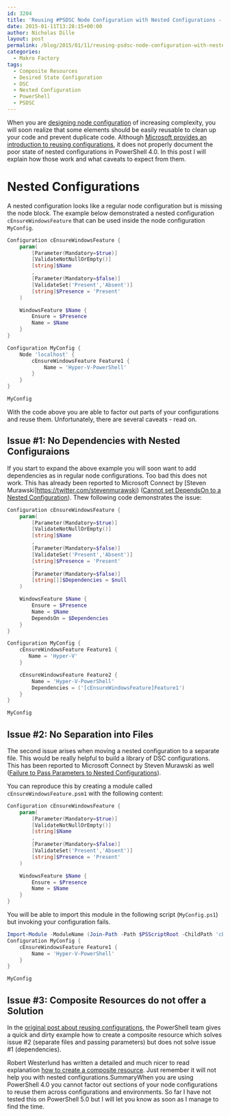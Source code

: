 ```yaml
---
id: 3204
title: 'Reusing #PSDSC Node Configuration with Nested Configurations - the Horror!'
date: 2015-01-11T13:28:15+00:00
author: Nicholas Dille
layout: post
permalink: /blog/2015/01/11/reusing-psdsc-node-configuration-with-nested-configurations-the-horror/
categories:
  - Makro Factory
tags:
  - Composite Resources
  - Desired State Configuration
  - DSC
  - Nested Configuration
  - PowerShell
  - PSDSC
---
```

When you are [designing node configuration](/blog/2014/12/23/designing-node-configurations-in-powershell-dsc/ "Designing Node Configurations in PowerShell DSC") of increasing complexity, you will soon realize that some elements should be easily reusable to clean up your code and prevent duplicate code. Although [Microsoft provides an introduction to reusing configurations](http://blogs.msdn.com/b/powershell/archive/2014/02/25/reusing-existing-configuration-scripts-in-powershell-desired-state-configuration.aspx), it does not properly document the poor state of nested configurations in PowerShell 4.0. In this post I will explain how those work and what caveats to expect from them.

<!--more-->

# Nested Configurations

A nested configuration looks like a regular node configuration but is missing the node block. The example below demonstrated a nested configuration `cEnsureWindowsFeature` that can be used inside the node configuration `MyConfig`.

```powershell
Configuration cEnsureWindowsFeature {
    param(
        [Parameter(Mandatory=$true)]
        [ValidateNotNullOrEmpty()]
        [string]$Name
        ,
        [Parameter(Mandatory=$false)]
        [ValidateSet('Present','Absent')]
        [string]$Presence = 'Present'
    )

    WindowsFeature $Name {
        Ensure = $Presence
        Name = $Name
    }
}

Configuration MyConfig {
    Node 'localhost' {
        cEnsureWindowsFeature Feature1 {
            Name = 'Hyper-V-PowerShell'
        }
    }
}

MyConfig
```

With the code above you are able to factor out parts of your configurations and reuse them. Unfortunately, there are several caveats - read on.

## Issue #1: No Dependencies with Nested Configuraions

If you start to expand the above example you will soon want to add dependencies as in regular node configurations. Too bad this does not work. This has already been reported to Microsoft Connect by [Steven Murawski]https://twitter.com/stevenmurawski) ([Cannot set DependsOn to a Nested Configuration](https://connect.microsoft.com/PowerShell/feedback/details/812943/dsc-cannot-set-dependson-to-a-nested-configuration)). Thew following code demonstrates the issue:

```powershell
Configuration cEnsureWindowsFeature {
    param(
        [Parameter(Mandatory=$true)]
        [ValidateNotNullOrEmpty()]
        [string]$Name
        ,
        [Parameter(Mandatory=$false)]
        [ValidateSet('Present','Absent')]
        [string]$Presence = 'Present'
        ,
        [Parameter(Mandatory=$false)]
        [string[]]$Dependencies = $null
    )

    WindowsFeature $Name {
        Ensure = $Presence
        Name = $Name
        DependsOn = $Dependencies
    }
}

Configuration MyConfig {
    cEnsureWindowsFeature Feature1 {
       Name = 'Hyper-V'
    }

    cEnsureWindowsFeature Feature2 {
        Name = 'Hyper-V-PowerShell'
        Dependencies = ('[cEnsureWindowsFeature]Feature1')
    }
}

MyConfig
```

## Issue #2: No Separation into Files

The second issue arises when moving a nested configuration to a separate file. This would be really helpful to build a library of DSC configurations. This has been reported to Microsoft Connect by Steven Murawski as well ([Failure to Pass Parameters to Nested Configurations](https://connect.microsoft.com/PowerShell/feedbackdetail/view/812942/dsc-failure-to-pass-parameters-to-nested-configurations)).

You can reproduce this by creating a module called `cEnsureWindowsFeature.psm1` with the following content:

```powershell
Configuration cEnsureWindowsFeature {
    param(
        [Parameter(Mandatory=$true)]
        [ValidateNotNullOrEmpty()]
        [string]$Name
        ,
        [Parameter(Mandatory=$false)]
        [ValidateSet('Present','Absent')]
        [string]$Presence = 'Present'
    )

    WindowsFeature $Name {
        Ensure = $Presence
        Name = $Name
    }
}
```

You will be able to import this module in the following script (`MyConfig.ps1`) but invoking your configuration fails.

```powershell
Import-Module -ModuleName (Join-Path -Path $PSScriptRoot -ChildPath 'cEnsureWindowsFeature.psm1')
Configuration MyConfig {
    cEnsureWindowsFeature Feature1 {
        Name = 'Hyper-V-PowerShell'
    }
}

MyConfig
```

## Issue #3: Composite Resources do not offer a Solution

In the [original post about reusing configurations](http://blogs.msdn.com/b/powershell/archive/2014/02/25/reusing-existing-configuration-scripts-in-powershell-desired-state-configuration.aspx), the PowerShell team gives a quick and dirty example how to create a composite resource which solves issue #2 (separate files and passing parameters) but does not solve issue #1 (dependencies).

Robert Westerlund has written a detailed and much nicer to read explanation [how to create a composite resource](http://robertwesterlund.net/post/2014/03/12/creating-a-composite-dsc-configuration-with-parameters). Just remember it will not help you with nested configurations.SummaryWhen you are using PowerShell 4.0 you cannot factor out sections of your node configurations to reuse them across configurations and environments. So far I have not tested this on PowerShell 5.0 but I will let you know as soon as I manage to find the time.
